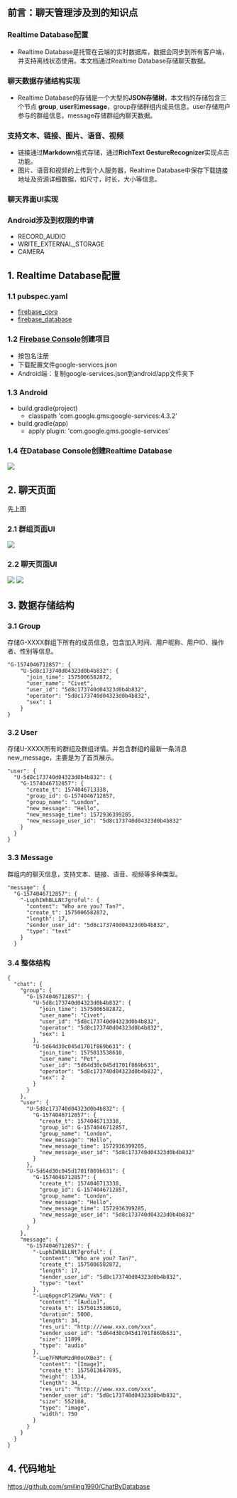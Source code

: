 ## 前言：聊天管理涉及到的知识点

### Realtime Database配置

- Realtime Database是托管在云端的实时数据库，数据会同步到所有客户端，并支持离线状态使用。本文档通过Realtime Database存储聊天数据。
    
### 聊天数据存储结构实现

- Realtime Database的存储是一个大型的**JSON存储树**，本文档的存储包含三个节点 **group**, **user**和**message**，group存储群组内成员信息，user存储用户参与的群组信息，message存储群组内聊天数据。
    
### 支持文本、链接、图片、语音、视频
    
- 链接通过**Markdown**格式存储，通过**RichText GestureRecognizer**实现点击功能。
- 图片、语音和视频的上传到个人服务器，Realtime Database中保存下载链接地址及资源详细数据，如尺寸，时长，大小等信息。
    
### 聊天界面UI实现
### Android涉及到权限的申请
- RECORD_AUDIO
- WRITE_EXTERNAL_STORAGE
- CAMERA

## 1. Realtime Database配置

### 1.1 pubspec.yaml
- [firebase_core](https://pub.flutter-io.cn/packages/firebase_core)
- [firebase_database](https://pub.flutter-io.cn/packages/firebase_database)

### 1.2 [Firebase Console](https://console.firebase.google.com/)创建项目
- 按包名注册
- 下载配置文件google-services.json
- Android端：复制google-services.json到android/app文件夹下
### 1.3 Android
- build.gradle(project)
    - classpath 'com.google.gms:google-services:4.3.2'
- build.gradle(app)
    - apply plugin: 'com.google.gms.google-services'
### 1.4 在Database Console创建Realtime Database
![](https://user-gold-cdn.xitu.io/2019/11/30/16ebb5ff815fa88a?w=1457&h=879&f=png&s=357766)

## 2. 聊天页面
先上图

### 2.1 群组页面UI
![](https://user-gold-cdn.xitu.io/2019/12/2/16ec5e433879c634?w=1040&h=1920&f=jpeg&s=252792)

### 2.2 聊天页面UI
![](https://user-gold-cdn.xitu.io/2019/12/2/16ec5ec501872c9a?w=1040&h=1920&f=jpeg&s=435063)
![](https://user-gold-cdn.xitu.io/2019/12/2/16ec5ec764fb6b64?w=1040&h=1920&f=jpeg&s=338530)

## 3. 数据存储结构
### 3.1 Group
存储G-XXXX群组下所有的成员信息，包含加入时间、用户昵称、用户ID、操作者、性别等信息。
~~~
"G-1574046712857": {
    "U-5d8c173740d04323d0b4b832": {
      "join_time": 1575006582872,
      "user_name": "Civet",
      "user_id": "5d8c173740d04323d0b4b832",
      "operator": "5d8c173740d04323d0b4b832",
      "sex": 1
    }
}
~~~
### 3.2 User
存储U-XXXX所有的群组及群组详情。并包含群组的最新一条消息new_message，主要是为了首页展示。

~~~
"user": {
  "U-5d8c173740d04323d0b4b832": {
    "G-1574046712857": {
      "create_t": 1574046713338,
      "group_id": G-1574046712857,
      "group_name": "London",
      "new_message": "Hello",
      "new_message_time": 1572936399285,
      "new_message_user_id": "5d8c173740d04323d0b4b832"
    }
  }
}
~~~

### 3.3 Message
群组内的聊天信息，支持文本、链接、语音、视频等多种类型。
~~~
"message": {
  "G-1574046712857": {
    "-LuphIWhBLLNt7groful": {
      "content": "Who are you? Tan?",
      "create_t": 1575006582872,
      "length": 17,
      "sender_user_id": "5d8c173740d04323d0b4b832",
      "type": "text"
    }
  }
~~~
### 3.4 整体结构
```	
{
  "chat": {
    "group": {
      "G-1574046712857": {
        "U-5d8c173740d04323d0b4b832": {
          "join_time": 1575006582872,
          "user_name": "Civet",
          "user_id": "5d8c173740d04323d0b4b832",
          "operator": "5d8c173740d04323d0b4b832",
          "sex": 1
        },
        "U-5d64d30c045d1701f869b631": {
          "join_time": 1575013538610,
          "user_name": "Pet",
          "user_id": "5d64d30c045d1701f869b631",
          "operator": "5d8c173740d04323d0b4b832",
          "sex": 2
        }
      }
    },
    "user": {
      "U-5d8c173740d04323d0b4b832": {
        "G-1574046712857": {
          "create_t": 1574046713338,
          "group_id": G-1574046712857,
          "group_name": "London",
          "new_message": "Hello",
          "new_message_time": 1572936399285,
          "new_message_user_id": "5d8c173740d04323d0b4b832"
        }
      },
      "U-5d64d30c045d1701f869b631": {
        "G-1574046712857": {
          "create_t": 1574046713338,
          "group_id": G-1574046712857,
          "group_name": "London",
          "new_message": "Hello",
          "new_message_time": 1572936399285,
          "new_message_user_id": "5d8c173740d04323d0b4b832"
        }
      }
    },
    "message": {
      "G-1574046712857": {
        "-LuphIWhBLLNt7groful": {
          "content": "Who are you? Tan?",
          "create_t": 1575006582872,
          "length": 17,
          "sender_user_id": "5d8c173740d04323d0b4b832",
          "type": "text"
        },
        "-Luq6pgncPl2SWWu_VkN": {
          "content": "[Audio]",
          "create_t": 1575013538610,
          "duration": 5000,
          "length": 34,
          "res_uri": "http:///www.xxx.com/xxx",
          "sender_user_id": "5d64d30c045d1701f869b631",
          "size": 11899,
          "type": "audio"
        },
        "-Luq7FNMoMzdR0oUXBe3": {
          "content": "[Image]",
          "create_t": 1575013647895,
          "height": 1334,
          "length": 34,
          "res_uri": "http:///www.xxx.com/xxx",
          "sender_user_id": "5d8c173740d04323d0b4b832",
          "size": 552108,
          "type": "image",
          "width": 750
        }
      }
    }
  }
}
```
## 4. 代码地址
https://github.com/smiling1990/ChatByDatabase